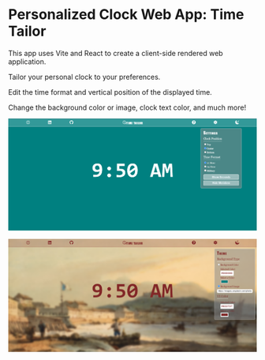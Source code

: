 # Personalized Clock Web App: Time Tailor

This app uses Vite and React to create a client-side rendered web application.

Tailor your personal clock to your preferences.

Edit the time format and vertical position of the displayed time.

Change the background color or image, clock text color, and much more!

![Screenshot of editing time format](/public/edit-time-format.png)

![Screenshot of editing background image](/public/edit-background-image.png)
